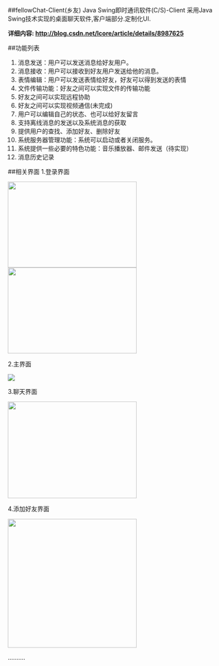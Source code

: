 ##fellowChat-Client(乡友)
Java Swing即时通讯软件(C/S)-Client
采用Java Swing技术实现的桌面聊天软件,客户端部分.定制化UI.

**详细内容: http://blog.csdn.net/lcore/article/details/8987625**

##功能列表

1. 消息发送：用户可以发送消息给好友用户。
2. 消息接收：用户可以接收到好友用户发送给他的消息。
3. 表情编辑：用户可以发送表情给好友，好友可以得到发送的表情
4. 文件传输功能：好友之间可以实现文件的传输功能
5. 好友之间可以实现远程协助
6. 好友之间可以实现视频通信(未完成)
7. 用户可以编辑自己的状态、也可以给好友留言
8. 支持离线消息的发送以及系统消息的获取
9. 提供用户的查找、添加好友、删除好友
10. 系统服务器管理功能：系统可以启动或者关闭服务。
11. 系统提供一些必要的特色功能：音乐播放器、邮件发送（待实现）
12. 消息历史记录

##相关界面
1.登录界面

<img src='http://img.my.csdn.net/uploads/201511/06/1446798506_4289.png' width="300" height="200" align="center"/>
<img src='http://img.my.csdn.net/uploads/201511/06/1446798564_6625.png' width="300" height="200" align="center"/>

2.主界面

<img src="http://img.my.csdn.net/uploads/201511/06/1446799906_6306.png" align="center" />

3.聊天界面

<img src="http://img.my.csdn.net/uploads/201511/06/1446800082_6726.png"  width="300" height="225" align="center" />

4.添加好友界面

<img src="http://img.my.csdn.net/uploads/201511/06/1446801109_7660.png" width="300" heigh="250" align="center" />


..........
